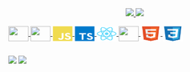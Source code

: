 
<div align="center">
  <a href="https://github.com/ItaloF532">
  <img height="180em" src="https://github-readme-stats.vercel.app/api?username=ItaloF532&show_icons=true&show_icons=true&theme=prussian&include_all_commits=true&count_private=true"/>
  <img height="180em" src="https://github-readme-stats.vercel.app/api/top-langs/?username=ItaloF532&layout=compact&langs_count=24&theme=prussian"/>
</div>

<div style="display: inline_block"><br>
  <img align="center" height="30" width="40" src="https://cdn.jsdelivr.net/gh/devicons/devicon/icons/dart/dart-original.svg" />
  <img align="center" height="30" width="40" src="https://cdn.jsdelivr.net/gh/devicons/devicon/icons/flutter/flutter-original.svg" />
  <img align="center" height="30" width="40" src="https://raw.githubusercontent.com/devicons/devicon/master/icons/javascript/javascript-plain.svg">
  <img align="center" height="30" width="40" src="https://raw.githubusercontent.com/devicons/devicon/master/icons/typescript/typescript-plain.svg">
  <img align="center" height="30" width="40" src="https://raw.githubusercontent.com/devicons/devicon/master/icons/react/react-original.svg">
  <img align="center" height="30" width="40" src="https://cdn.jsdelivr.net/gh/devicons/devicon/icons/nestjs/nestjs-plain.svg" />
  <img align="center" height="30" width="40" src="https://raw.githubusercontent.com/devicons/devicon/master/icons/html5/html5-original.svg">
  <img align="center" height="30" width="40" src="https://raw.githubusercontent.com/devicons/devicon/master/icons/css3/css3-original.svg">
</div>
  
  ##
 
<div> 
  <a href = "mailto:italo.francisco532@gmail.com"><img src="https://img.shields.io/badge/Microsoft_Outlook-0078D4?style=for-the-badge&logo=microsoft-outlook&logoColor=white" target="_blank"></a>
  <a href="https://www.linkedin.com/in/italo532/" target="_blank"><img src="https://img.shields.io/badge/LinkedIn-0077B5?style=for-the-badge&logo=linkedin&logoColor=white" target="_blank"></a>  
</div>

